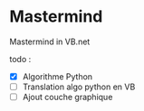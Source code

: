 # Mastermind
Mastermind in VB.net

todo : 
- [X] Algorithme Python
- [ ] Translation algo python en VB
- [ ] Ajout couche graphique
